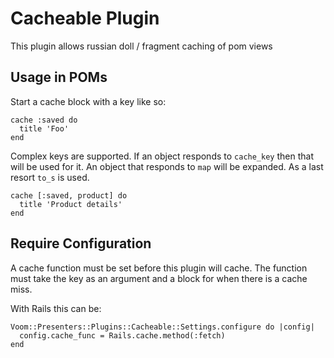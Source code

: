 # Cacheable Plugin

This plugin allows russian doll / fragment caching of pom views

## Usage in POMs

Start a cache block with a key like so:

```
cache :saved do
  title 'Foo'
end
```

Complex keys are supported.  If an object responds to `cache_key` then
that will be used for it.  An object that responds to `map` will be
expanded.  As a last resort `to_s` is used.

```
cache [:saved, product] do
  title 'Product details'
end
```

## Require Configuration

A cache function must be set before this plugin will cache.  The
function must take the key as an argument and a block for when there is
a cache miss.

With Rails this can be:

```
Voom::Presenters::Plugins::Cacheable::Settings.configure do |config|
  config.cache_func = Rails.cache.method(:fetch)
end
```
